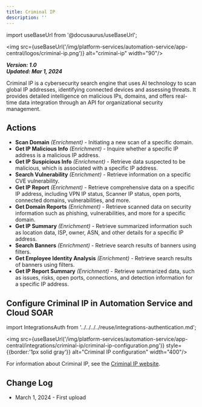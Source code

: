 ```yaml
---
title: Criminal IP
description: ''
---
```


import useBaseUrl from '@docusaurus/useBaseUrl';

<img src={useBaseUrl('/img/platform-services/automation-service/app-central/logos/criminal-ip.png')} alt="criminal-ip" width="90"/>

***Version: 1.0  
Updated: Mar 1, 2024***

Criminal IP is a cybersecurity search engine that uses AI technology to scan global IP addresses, identifying connected devices and assessing threats. It provides detailed intelligence on malicious IPs, domains, and offers real-time data integration through an API for organizational security management.

## Actions

* **Scan Domain** *(Enrichment)* - Initiating a new scan of a specific domain.
* **Get IP Malicious Info** *(Enrichment)* - Inquire whether a specific IP address is a malicious IP address.
* **Get IP Suspicious Info** *(Enrichment)* - Retrieve data suspected to be malicious, which is associated with a specific IP address.
* **Search Vulnerability** *(Enrichment)* - Retrieve information on a specific CVE vulnerability.
* **Get IP Report** *(Enrichment)* - Retrieve comprehensive data on a specific IP address, including VPN IP status, Scanner IP status, open ports, connected domains, vulnerabilities, and more.
* **Get Domain Reports** *(Enrichment)* - Retrieve scanned data on security information such as phishing, vulnerabilities, and more for a specific domain.
* **Get IP Summary** *(Enrichment)* - Retrieve summarized information such as location data, ISP, owner, ASN, and other details for a specific IP address.
* **Search Banners** *(Enrichment)* - Retrieve search results of banners using filters.
* **Get Employee Identity Analysis** *(Enrichment)* - Retrieve search results of banners using filters.
* **Get IP Report Summary** *(Enrichment)* - Retrieve summarized data, such as issues, risks, open ports, connections, and detection information for a specific IP address.

## Configure Criminal IP in Automation Service and Cloud SOAR

import IntegrationsAuth from '../../../../reuse/integrations-authentication.md';

<IntegrationsAuth/>

<img src={useBaseUrl('/img/platform-services/automation-service/app-central/integrations/criminal-ip/criminal-ip-configuration.png')} style={{border:'1px solid gray'}} alt="Criminal IP configuration" width="400"/>

For information about Criminal IP, see the [Criminal IP website](https://www.criminalip.io/).

## Change Log

* March 1, 2024 - First upload
